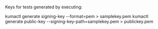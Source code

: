 Keys for tests generated by executing:

kumactl generate signing-key --format=pem > samplekey.pem
kumactl generate public-key --signing-key-path=samplekey.pem > publickey.pem
